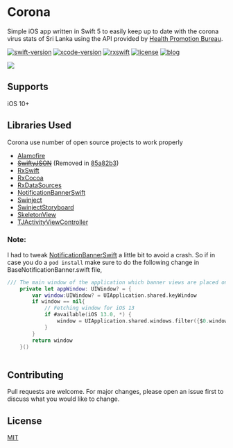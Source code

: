 # Corona
Simple iOS app written in Swift 5 to easily keep up to date with the corona virus stats of Sri Lanka using the API provided by [Health Promotion Bureau](https://www.hpb.health.gov.lk/en/api-documentation). 

[![swift-version](https://img.shields.io/badge/swift-5.1-brightgreen.svg)](https://github.com/apple/swift)
[![xcode-version](https://img.shields.io/badge/xcode-11-brightgreen)](https://developer.apple.com/xcode/)
[![rxswift](https://img.shields.io/badge/rxswift-5.1.1-brightgreen)](https://github.com/ReactiveX/RxSwift)
[![license](https://img.shields.io/badge/license-mit-brightgreen.svg)](https://github.com/Koronaa/Corona/blob/master/LICENSE)
[![blog](https://img.shields.io/badge/blog-techkoronå-brightgreen)](https://techkoronaa.blogspot.com/)


![](corona.gif)


## Supports

iOS 10+


## Libraries Used

Corona use number of open source projects to work properly

* [Alamofire](https://github.com/Alamofire/Alamofire)
* [~~SwiftyJSON~~](https://github.com/SwiftyJSON/SwiftyJSON) (Removed in [85a82b3](https://github.com/Koronaa/Corona/commit/0ef8bd73ebd1f3c02abdf05ec5ada10bf803e535))
* [RxSwift](https://github.com/ReactiveX/RxSwift)
* [RxCocoa](https://github.com/ReactiveX/RxSwift/tree/master/RxCocoa)
* [RxDataSources](https://github.com/RxSwiftCommunity/RxDataSources)
* [NotificationBannerSwift](https://github.com/Daltron/NotificationBanner)
* [Swinject](https://github.com/Swinject/Swinject)
* [SwinjectStoryboard](https://github.com/Swinject/SwinjectStoryboard)
* [SkeletonView](https://github.com/Juanpe/SkeletonView)
* [TJActivityViewController](https://github.com/timonus/TJActivityViewController)

### Note:
I had to tweak [NotificationBannerSwift](https://github.com/Daltron/NotificationBanner) a little bit to avoid a crash. So if in case you do a `pod install` make sure to do the following change in BaseNotificationBanner.swift file,

```swift
/// The main window of the application which banner views are placed on
    private let appWindow: UIWindow? = {
        var window:UIWindow? = UIApplication.shared.keyWindow
        if window == nil{
            // Fetching window for iOS 13
            if #available(iOS 13.0, *) {
                window = UIApplication.shared.windows.filter({$0.windowScene?.activationState == .foregroundActive}).first!
            }
        }
        return window
    }()
    
```

## Contributing
Pull requests are welcome. For major changes, please open an issue first to discuss what you would like to change.


## License
[MIT](https://github.com/Koronaa/Corona/blob/master/LICENSE)
    



